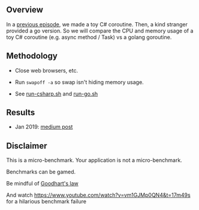 ## Overview

In a [previous episode](../dotnet_task_memory_usage/), we made a toy C# coroutine.
Then, a kind stranger provided a go version.
So we will compare the CPU and memory usage of a toy C# coroutine (e.g. async method / Task) vs a golang goroutine.


## Methodology

* Close web browsers, etc.

* Run `swapoff -a` so swap isn't hiding memory usage.

* See [run-csharp.sh](run-csharp.sh) and [run-go.sh](run-go.sh)


## Results 

* Jan 2019: [medium post](https://medium.com/@karl.pickett/benchmarking-a-toy-c-task-vs-a-go-goroutine-is-there-any-difference-248f73f7f7b7)


## Disclaimer

This is a micro-benchmark.  Your application is not a micro-benchmark.

Benchmarks can be gamed.  

Be mindful of [Goodhart's law](https://en.wikipedia.org/wiki/Goodhart%27s_law)

And watch https://www.youtube.com/watch?v=vm1GJMp0QN4&t=17m49s for a hilarious benchmark failure
